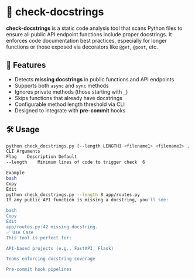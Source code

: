 # 🧪 check-docstrings

**check-docstrings** is a static code analysis tool that scans Python files to ensure all public API endpoint functions include proper docstrings. It enforces code documentation best practices, especially for longer functions or those exposed via decorators like `@get`, `@post`, etc.

## 🚀 Features

- Detects **missing docstrings** in public functions and API endpoints
- Supports both `async` and `sync` methods
- Ignores private methods (those starting with `_`)
- Skips functions that already have docstrings
- Configurable method length threshold via CLI
- Designed to integrate with **pre-commit** hooks

## 🛠️ Usage

```bash
python check_docstrings.py [--length LENGTH] <filename1> <filename2> ...
CLI Arguments
Flag	Description	Default
--length	Minimum lines of code to trigger check	6

Example
bash
Copy
Edit
python check_docstrings.py --length 8 app/routes.py
If any public API function is missing a docstring, you'll see:

bash
Copy
Edit
app/routes.py:42 missing docstring.
✅ Use Case
This tool is perfect for:

API-based projects (e.g., FastAPI, Flask)

Teams enforcing docstring coverage

Pre-commit hook pipelines

